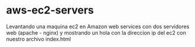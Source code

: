 # aws-ec2-servers
Levantando una maquina ec2 en Amazon web services con dos servidores web (apache - nginx) y mostrando un hola con la direccion ip del ec2 con nuestro archivo index.html
